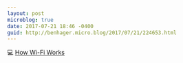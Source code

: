 ```yaml
---
layout: post
microblog: true
date: 2017-07-21 18:46 -0400
guid: http://benhager.micro.blog/2017/07/21/224653.html
---
```

💻 [How Wi-Fi Works](http://www.verizoninternet.com/bookmark/how-wifi-works/)
